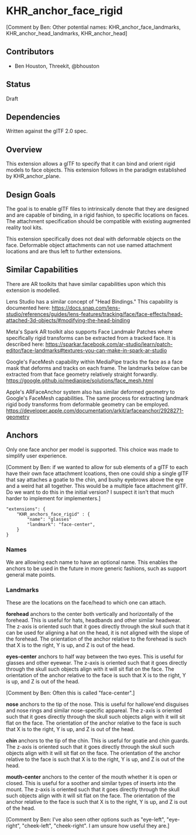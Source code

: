 # KHR_anchor_face_rigid

[Comment by Ben: Other potential names: KHR_anchor_face_landmarks, KHR_anchor_head_landmarks, KHR_anchor_head]

## Contributors

- Ben Houston, Threekit, @bhouston

## Status

Draft

## Dependencies

Written against the glTF 2.0 spec.

## Overview

This extension allows a glTF to specify that it can bind and orient rigid models to face objects.  This extension follows in the paradigm established by KHR_anchor_plane.

## Design Goals

The goal is to enable glTF files to intrinsically denote that they are designed and are capable of binding, in a rigid fashion, to specific locations on faces.  The attachment specification should be compatible with existing augmented reality tool kits.

This extension specifically does not deal with deformable objects on the face.  Deformable object attachments can not use named attachment locations and are thus left to further extensions.

## Similar Capabilities

There are AR toolkits that have similar capabilities upon which this extension is modelled.

Lens Studio has a similar concept of "Head Bindings."  This capability is documented here: https://docs.snap.com/lens-studio/references/guides/lens-features/tracking/face/face-effects/head-attached-3d-objects/#modifying-the-head-binding

Meta's Spark AR toolkit also supports Face Landmakr Patches where specifically rigid transforms can be extracted from a tracked face.  It is described here: https://sparkar.facebook.com/ar-studio/learn/patch-editor/face-landmarks#textures-you-can-make-in-spark-ar-studio

Google's FaceMesh capability within MediaPipe tracks the face as a face mask that deforms and tracks on each frame.  The landmarks below can be extracted from that face geometry relatively straight forwardly. https://google.github.io/mediapipe/solutions/face_mesh.html

Apple's ARFaceAnchor system also has similar deformed geometry to Google's FaceMesh capabilities.  The same process for extracting landmark rigid body transforms from deformable geometry can be employed.  https://developer.apple.com/documentation/arkit/arfaceanchor/2928271-geometry
## Anchors

Only one face anchor per model is supported.  This choice was made to simplify user experience.

[Comment by Ben: if we wanted to allow for sub elements of a glTF to each have their own face attachment lcoations, then one could ship a single glTF that say attaches a goatie to the chin, and bushy eyebrows above the eye and a weird hat all together.  This would be a multiple face attachment glTF.  Do we want to do this in the initial version?  I suspect it isn't that much harder to implement for implementers.]

```
"extensions": {
    "KHR_anchors_face_rigid" : {
        "name": "glasses"
        "landmark": "face-center",
    }
}
```

### Names

We are allowing each name to have an optional name.  This enables the anchors to be used in the future in more generic fashions, such as support general mate points.

### Landmarks

These are the locations on the face/head to which one can attach.

**forehead** anchors to the center both vertically and horizontally of the forehead.  This is useful for hats, headbands and other similar headwear.  The z-axis is oriented such that it goes directly through the skull such that it can be used for aligning a hat on the head, it is not aligned with the slope of the forehead.  The orientation of the anchor relative to the forehead is such that X is to the right, Y is up, and Z is out of the head.

**eyes-center** anchors to half way between the two eyes.  This is useful for glasses and other eyewear.  The z-axis is oriented such that it goes directly through the skull such objects align with it will sit flat on the face.  The orientation of the anchor relative to the face is such that X is to the right, Y is up, and Z is out of the head. 

[Comment by Ben: Often this is called "face-center".]

**nose** anchors to the tip of the nose.  This is useful for hallowe'end disguises and nose rings and similar nose-specific appareal.  The z-axis is oriented such that it goes directly through the skull such objects align with it will sit flat on the face.  The orientation of the anchor relative to the face is such that X is to the right, Y is up, and Z is out of the head. 

**chin** anchors to the tip of the chin.  This is useful for goatie and chin guards.  The z-axis is oriented such that it goes directly through the skull such objects align with it will sit flat on the face.  The orientation of the anchor relative to the face is such that X is to the right, Y is up, and Z is out of the head. 

**mouth-center** anchors to the center of the mouth whether it is open or closed.  This is useful for a soother and similar types of inserts into the mount.  The z-axis is oriented such that it goes directly through the skull such objects align with it will sit flat on the face.  The orientation of the anchor relative to the face is such that X is to the right, Y is up, and Z is out of the head.

[Comment by Ben: I've also seen other options such as "eye-left", "eye-right", "cheek-left", "cheek-right".  I am unsure how useful they are.]


